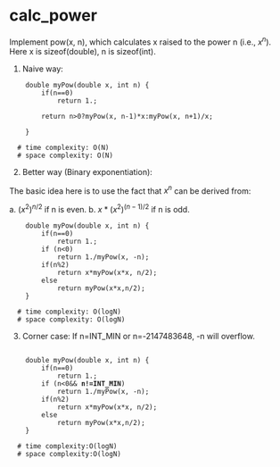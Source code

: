 # calc_power

Implement pow(x, n), which calculates x raised to the power n (i.e., $x^n$). Here x is sizeof(double), n is sizeof(int).

1. Naive way:
```
    double myPow(double x, int n) {
        if(n==0)
            return 1.;
        
        return n>0?myPow(x, n-1)*x:myPow(x, n+1)/x;
        
    }

  # time complexity: O(N)
  # space complexity: O(N)

```

2. Better way (Binary exponentiation):

The basic idea here is to use the fact that $x^n$ can be derived from:

a. $(x^2)^{n/2}$ if n is even.
b. $x*(x^2)^{(n-1)/2}$ if n is odd.

```
    double myPow(double x, int n) {
        if(n==0)
            return 1.;
        if (n<0)
            return 1./myPow(x, -n);
        if(n%2)
            return x*myPow(x*x, n/2);
        else
            return myPow(x*x,n/2);    
    }

  # time complexity: O(logN)
  # space complexity: O(logN)
```


3. Corner case:
   If n=INT_MIN or n=-2147483648, -n will overflow.
<!-- language: lang-php -->
<pre><code>
    double myPow(double x, int n) {
        if(n==0)
            return 1.;
        if (n<0&& <b>n!=INT_MIN</b>)
            return 1./myPow(x, -n);
        if(n%2)
            return x*myPow(x*x, n/2);
        else
            return myPow(x*x,n/2);    
    }

  # time complexity:O(logN)
  # space complexity:O(logN)
</pre></code>

   
